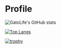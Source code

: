 # Profile

![GatoLife's GitHub stats](https://github-readme-stats.vercel.app/api?username=gatolife-creator&show_icons=true&theme=vue-dark)

[![Top Langs](https://github-readme-stats.vercel.app/api/top-langs/?username=gatolife-creator&layout=compact&theme=vue-dark)](https://github.com/anuraghazra/github-readme-stats)

[![trophy](https://github-profile-trophy.vercel.app/?username=gatolife-creator&theme=discord)](https://github.com/ryo-ma/github-profile-trophy)

<!-- --------------------------------- :) ---------------------------------- -->
<br><br><br>
